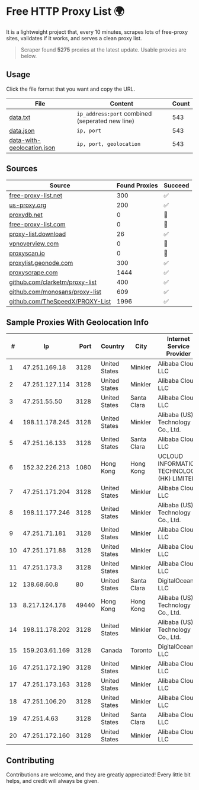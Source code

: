 
# Free HTTP Proxy List 🌍

It is a lightweight project that, every 10 minutes, scrapes lots of free-proxy sites, validates if it works, and serves a clean proxy list.


> Scraper found **5275** proxies at the latest update. Usable proxies are below.

## Usage

Click the file format that you want and copy the URL.


|File|Content|Count|
|----|-------|-----|
|[data.txt](https://raw.githubusercontent.com/themiralay/Proxy-List-World/master/data.txt)|`ip_address:port` combined (seperated new line)|543|
|[data.json](https://raw.githubusercontent.com/themiralay/Proxy-List-World/master/data.json)|`ip, port`|543|
|[data-with-geolocation.json](https://raw.githubusercontent.com/themiralay/Proxy-List-World/master/data-with-geolocation.json)|`ip, port, geolocation`|543|

## Sources

|Source|Found Proxies|Succeed|
|------|-------------|-------|
|[free-proxy-list.net](https://free-proxy-list.net)|300|✅|
|[us-proxy.org](https://www.us-proxy.org)|200|✅|
|[proxydb.net](http://proxydb.net)|0|🚫|
|[free-proxy-list.com](https://free-proxy-list.com/?page=&port=&type%5B%5D=http&type%5B%5D=https&up_time=0&search=Search)|0|🚫|
|[proxy-list.download](https://www.proxy-list.download/HTTP)|26|✅|
|[vpnoverview.com](https://vpnoverview.com/privacy/anonymous-browsing/free-proxy-servers)|0|🚫|
|[proxyscan.io](https://www.proxyscan.io)|0|🚫|
|[proxylist.geonode.com](https://proxylist.geonode.com/api/proxy-list?limit=300&page=1&sort_by=lastChecked&sort_type=desc&protocols=http,https)|300|✅|
|[proxyscrape.com](https://api.proxyscrape.com/v2/?request=displayproxies&protocol=http&timeout=10000&country=all&ssl=all&anonymity=all)|1444|✅|
|[github.com/clarketm/proxy-list](https://raw.githubusercontent.com/clarketm/proxy-list/master/proxy-list-raw.txt)|400|✅|
|[github.com/monosans/proxy-list](https://raw.githubusercontent.com/monosans/proxy-list/main/proxies/http.txt)|609|✅|
|[github.com/TheSpeedX/PROXY-List](https://raw.githubusercontent.com/TheSpeedX/PROXY-List/master/http.txt)|1996|✅|


## Sample Proxies With Geolocation Info

|#|Ip|Port|Country|City|Internet Service Provider|
|-|--|----|-------|----|-------------------------|
|1|47.251.169.18|3128|United States|Minkler|Alibaba Cloud LLC|
|2|47.251.127.114|3128|United States|Minkler|Alibaba Cloud LLC|
|3|47.251.55.50|3128|United States|Santa Clara|Alibaba Cloud LLC|
|4|198.11.178.245|3128|United States|Minkler|Alibaba (US) Technology Co., Ltd.|
|5|47.251.16.133|3128|United States|Santa Clara|Alibaba Cloud LLC|
|6|152.32.226.213|1080|Hong Kong|Hong Kong|UCLOUD INFORMATION TECHNOLOGY (HK) LIMITED|
|7|47.251.171.204|3128|United States|Minkler|Alibaba Cloud LLC|
|8|198.11.177.246|3128|United States|Minkler|Alibaba (US) Technology Co., Ltd.|
|9|47.251.71.181|3128|United States|Minkler|Alibaba Cloud LLC|
|10|47.251.171.88|3128|United States|Minkler|Alibaba Cloud LLC|
|11|47.251.173.3|3128|United States|Minkler|Alibaba Cloud LLC|
|12|138.68.60.8|80|United States|Santa Clara|DigitalOcean, LLC|
|13|8.217.124.178|49440|Hong Kong|Hong Kong|Alibaba (US) Technology Co., Ltd.|
|14|198.11.178.202|3128|United States|Minkler|Alibaba (US) Technology Co., Ltd.|
|15|159.203.61.169|3128|Canada|Toronto|DigitalOcean, LLC|
|16|47.251.172.190|3128|United States|Minkler|Alibaba Cloud LLC|
|17|47.251.173.163|3128|United States|Minkler|Alibaba Cloud LLC|
|18|47.251.106.20|3128|United States|Minkler|Alibaba Cloud LLC|
|19|47.251.4.63|3128|United States|Santa Clara|Alibaba Cloud LLC|
|20|47.251.172.160|3128|United States|Minkler|Alibaba Cloud LLC|



## Contributing

Contributions are welcome, and they are greatly appreciated! Every
little bit helps, and credit will always be given.

